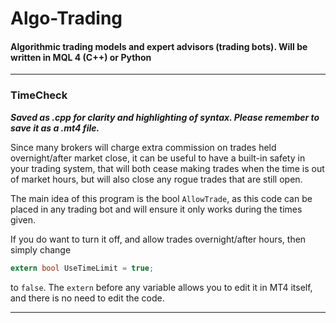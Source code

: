 # Algo-Trading
#### Algorithmic trading models and expert advisors (trading bots). Will be written in MQL 4 (C++) or Python
-----------------------
### TimeCheck
***Saved as .cpp for clarity and highlighting of syntax. Please remember to save it as a .mt4 file.***

Since many brokers will charge extra commission on trades held overnight/after market close, it can be useful to have a built-in safety in your trading system, that will both cease making trades when the time is out of market hours, but will also close any rogue trades that are still open.

The main idea of this program is the bool ```AllowTrade```, as this code can be placed in any trading bot and will ensure it only works during the times given. 

If you do want to turn it off, and allow trades overnight/after hours, then simply change
```C
extern bool UseTimeLimit = true;
```
to ```false```. The ```extern``` before any variable allows you to edit it in MT4 itself, and there is no need to edit the code.

---------------------------------------------------------

